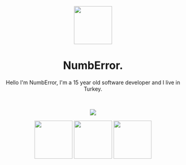 
<p align="center">
    <img src="https://cdn.discordapp.com/avatars/619461914623475712/a_dd75e2cbe5ebfc02273a11d055c77431.gif?size=1024?width=115&height=115" width="100">
</p>

<h1 align="center">NumbError.</h1>
<p align="center">Hello I'm NumbError, I'm a 15 year old software developer and I live in Turkey.</p>

<br />

<p align="center">
 <img src="https://github-readme-stats.vercel.app/api?username=daviidkoo4074&hide_title=true&count_private=true&show_icons=true&theme=github_dark&hide_border=true&bg_color=00000000"/>
</p>

<p float="left" align="center">
    <a href="https://www.instagram.com/justyg1/" title="Instagram"><img src="https://media.discordapp.net/attachments/959535131612287026/964709802552991754/Pngtreeinstagram_icon_instagram_logo_3584852.png?width=473&height=473" width="100"></a>
    <a href="https://www.youtube.com/channel/UClF2XJwifgHsQRkh1_UvM8Q" title="YouTube"><img src="https://media.discordapp.net/attachments/959535131612287026/964710444780650496/unknown.png?width=473&height=473" width="100"></a>
    <a href="https://discord.gg/pVhTS3mjrh" title="Discord"><img src="https://media.discordapp.net/attachments/959535131612287026/964710091259523082/unknown.png?width=473&height=473" width="100"></a>
</p>

